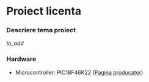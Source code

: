 # Proiect licenta
### Descriere tema proiect
*to_add*

### Hardware
- Microcontroller: PIC18F46K22 ([Pagina producator](https://www.microchip.com/wwwproducts/en/PIC18F46K22))
